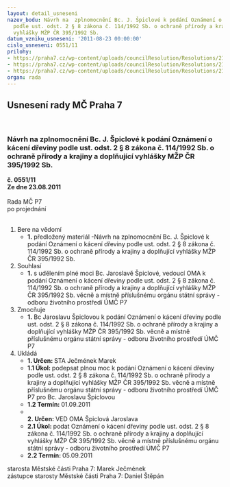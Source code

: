 ```yaml
---
layout: detail_usneseni
nazev_bodu: Návrh na  zplnomocnění Bc. J. Špiclové k podání Oznámení o kácení dřeviny
  podle ust. odst. 2 § 8 zákona č. 114/1992 Sb. o ochraně přírody a krajiny a doplňující
  vyhlášky MŽP ČR 395/1992 Sb.
datum_vzniku_usneseni: '2011-08-23 00:00:00'
cislo_usneseni: 0551/11
prilohy:
- https://praha7.cz/wp-content/uploads/councilResolution/Resolutions/21474/39-11-ozn%c3%a1men%c3%ad_ortenak_brizy.doc
- https://praha7.cz/wp-content/uploads/councilResolution/Resolutions/21474/39-11-pln%c3%a1__moc_jarka_b%c5%99%c3%adzy.doc
- https://praha7.cz/wp-content/uploads/councilResolution/Resolutions/21474/39-11-b%c5%99%c3%adzy_orten.doc
organ: rada
---
```

<div id="ucUsn_pList" class="usn">
	<span><h2>Usnesení rady MČ Praha 7 </h2>
<br></span><div class="standBody">
<span><h3>Návrh na  zplnomocnění Bc. J. Špiclové k podání Oznámení o kácení dřeviny podle ust. odst. 2 § 8 zákona č. 114/1992 Sb. o ochraně přírody a krajiny a doplňující vyhlášky MŽP ČR 395/1992 Sb.</h3></span><div class="center">
		<strong>č. 0551/11</strong><br>
	</div>
<div class="center">
		<strong>Ze dne 23.08.2011</strong><br><br>
	</div>Rada MČ P7<br> po projednání<br><br><ol>
<li>Bere na vědomí<ul><li>
<strong>1.</strong> předložený materiál -Návrh na  zplnomocnění Bc. J. Špiclové k podání Oznámení o kácení dřeviny podle ust. odst. 2 § 8 zákona č. 114/1992 Sb. o ochraně přírody a krajiny a doplňující vyhlášky MŽP ČR 395/1992 Sb.</li></ul>
</li>
<li>Souhlasí<ul><li>
<strong>1.</strong> s udělením plné moci Bc. Jaroslavě Špiclové, vedoucí OMA k podání Oznámení o kácení dřeviny podle ust. odst. 2 § 8 zákona č. 114/1992 Sb. o ochraně přírody a krajiny a doplňující vyhlášky MŽP ČR 395/1992 Sb. věcně a místně příslušnému orgánu státní správy - odboru životního prostředí ÚMČ P7 </li></ul>
</li>
<li>Zmocňuje<ul><li>
<strong>1.</strong> Bc Jaroslavu Špiclovou k podání Oznámení o kácení dřeviny podle ust. odst. 2 § 8 zákona č. 114/1992 Sb. o ochraně přírody a krajiny a doplňující vyhlášky MŽP ČR 395/1992 Sb. věcně a místně příslušnému orgánu státní správy - odboru životního prostředí ÚMČ P7  </li></ul>
</li>
<li>Ukládá<ul>
<li>
<strong>1. Určen: </strong>STA Ječmének Marek</li>
<li>
<strong>1.1 Úkol: </strong>podepsat plnou moc k podání Oznámení o kácení dřeviny podle ust. odst. 2 § 8 zákona č. 114/1992 Sb. o ochraně přírody a krajiny a doplňující vyhlášky MŽP ČR 395/1992 Sb. věcně a místně příslušnému orgánu státní správy - odboru životního prostředí ÚMČ P7   pro Bc. Jaroslavu Špiclovou </li>
<li>
<strong>1.2 Termín: </strong>01.09.2011</li>
<li>
<strong><br>2. Určen: </strong>VED OMA Špiclová Jaroslava</li>
<li>
<strong>2.1 Úkol: </strong>podat Oznámení o kácení dřeviny podle ust. odst. 2 § 8 zákona č. 114/1992 Sb. o ochraně přírody a krajiny a doplňující vyhlášky MŽP ČR 395/1992 Sb. věcně a místně příslušnému orgánu státní správy - odboru životního prostředí ÚMČ P7</li>
<li>
<strong>2.2 Termín: </strong>05.09.2011</li>
</ul>
</li>
</ol>starosta Městské části Praha 7: Marek Ječmének<br>zástupce starosty Městské části Praha 7: Daniel Štěpán 
</div>
</div>